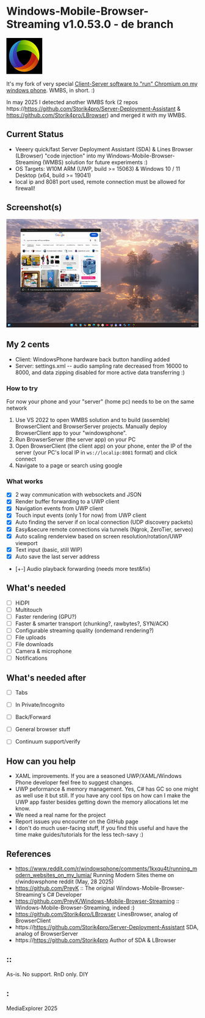 # Windows-Mobile-Browser-Streaming v1.0.53.0 - de branch
![Logo](Images/logo.png)

It's my fork of very special [Client-Server software to "run" Chromium on my windows phone](https://github.com/PreyK/Windows-Mobile-Browser-Streaming). WMBS, in short. :)
 
In may 2025 I detected another WMBS fork (2 repos https://https://github.com/Storik4pro/Server-Deployment-Assistant & https://github.com/Storik4pro/LBrowser) and merged it with my WMBS.  

## Current Status 
- Veeery quick/fast Server Deployment Assistant (SDA) & Lines Browser (LBrowser) "code injection" into my Windows-Mobile-Browser-Streaming (WMBS) solution for future experiments :)
- OS Targets: W10M ARM (UWP, build >= 15063) & Windows 10 / 11 Desktop (x64, build >= 19041)
- local ip and 8081 port used, remote connection must be allowed for firewall!

## Screenshot(s)
![BrowserServer](Images/sshot01.png)

## My 2 cents
- Client: WindowsPhone hardware back button handling added
- Server: settings.xml -- audio sampling rate decreased from 16000 to 8000, and data zipping disabled for more active data transferring :) 

### How to try
For now your phone and your "server" (home pc) needs to be on the same network
1. Use VS 2022 to open WMBS solution and to build (assemble) BrowserClient and BrowserServer projects. Manually deploy BrowserClient app to your "windowsphone". 
2. Run BrowserServer (the server app) on your PC
3. Open BrowserClient (the client app) on your phone, enter the IP of the server (your PC's local IP in `ws://localip:8081` format) and click connect
4. Navigate to a page or search using google


### What works
- [x] 2 way communication with websockets and JSON
- [x] Render buffer forwarding to a UWP client
- [x] Navigation events from UWP client
- [x] Touch input events (only 1 for now) from UWP client
- [X] Auto finding the server if on local connection (UDP discovery packets)
- [X] Easy&secure remote connections via tunnels (Ngrok, ZeroTier, serveo)
- [X] Auto scaling renderview based on screen resolution/rotation/UWP viewport
- [X] Text input (basic, still WIP)
- [x] Auto save the last server address
- [+-] Audio playback forwarding (needs more test&fix)


## What's needed
- [ ] HiDPI
- [ ] Multitouch
- [ ] Faster rendering (GPU?)
- [ ] Faster & smarter transport (chunking?, rawbytes?, SYN/ACK)
- [ ] Configurable streaming quality (ondemand rendering?)
- [ ] File uploads
- [ ] File downloads
- [ ] Camera & microphone
- [ ] Notifications

## What's needed after
- [ ] Tabs
- [ ] In Private/Incognito
- [ ] Back/Forward
- [ ] General browser stuff
- [ ] Continuum support/verify


## How can you help
* XAML improvements. If you are a seasoned UWP/XAML/Windows Phone developer feel free to suggest changes.
* UWP peformance & memory management. Yes, C# has GC so one might as well use it but still. If you have any cool tips on how can I make the UWP app faster besides getting down the memory allocations let me know.
* We need a real name for the project
* Report issues you encounter on the GitHub page
* I don't do much user-facing stuff, If you find this useful and have the time make guides/tutorials for the less tech-savy :) 


## References
- https://www.reddit.com/r/windowsphone/comments/1kxqu4t/running_modern_websites_on_my_lumia/ Running Modern Sites theme on r/windowsphone reddit (May, 28 2025)
- https://github.com/PreyK  :: The original Windows-Mobile-Browser-Streaming's C# Developer
- https://github.com/PreyK/Windows-Mobile-Browser-Streaming  :: Windows-Mobile-Browser-Streaming, indeed :)
- https://github.com/Storik4pro/LBrowser LinesBrowser, analog of BrowserClient
- https://https://github.com/Storik4pro/Server-Deployment-Assistant SDA, analog of BrowserServer
- https://https://github.com/Storik4pro Author of SDA & LBrowser

## ::
As-is. No support. RnD only. DIY

## :
MediaExplorer 2025